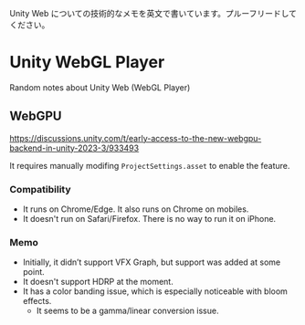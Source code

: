 Unity Web についての技術的なメモを英文で書いています。プルーフリードしてください。

# Unity WebGL Player

Random notes about Unity Web (WebGL Player)

## WebGPU

https://discussions.unity.com/t/early-access-to-the-new-webgpu-backend-in-unity-2023-3/933493

It requires manually modifing `ProjectSettings.asset` to enable the feature.

### Compatibility

- It runs on Chrome/Edge. It also runs on Chrome on mobiles.
- It doesn't run on Safari/Firefox. There is no way to run it on iPhone.

### Memo

- Initially, it didn’t support VFX Graph, but support was added at some point.
- It doesn't support HDRP at the moment.
- It has a color banding issue, which is especially noticeable with bloom effects.
  - It seems to be a gamma/linear conversion issue.
